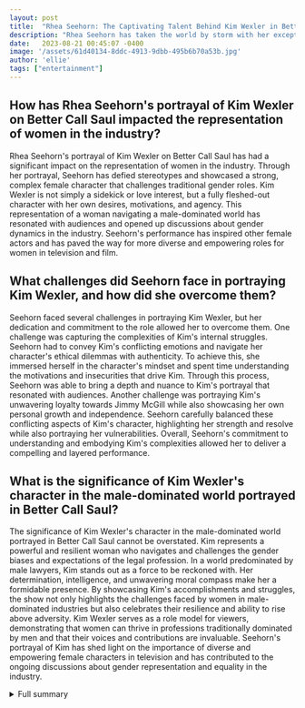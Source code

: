 ```yaml
---
layout: post
title:  "Rhea Seehorn: The Captivating Talent Behind Kim Wexler in Better Call Saul"
description: "Rhea Seehorn has taken the world by storm with her exceptional acting skills and mesmerizing portrayal of the complex character, Kim Wexler. As she continues to captivate audiences in Better Call Saul's final season, Seehorn shares the emotional journey and challenges she faced in bringing Kim to life."
date:   2023-08-21 00:45:07 -0400
image: '/assets/61d40134-8ddc-4913-9dbb-495b6b70a53b.jpg'
author: 'ellie'
tags: ["entertainment"]
---
```


## How has Rhea Seehorn's portrayal of Kim Wexler on Better Call Saul impacted the representation of women in the industry?
Rhea Seehorn's portrayal of Kim Wexler on Better Call Saul has had a significant impact on the representation of women in the industry. Through her portrayal, Seehorn has defied stereotypes and showcased a strong, complex female character that challenges traditional gender roles. Kim Wexler is not simply a sidekick or love interest, but a fully fleshed-out character with her own desires, motivations, and agency. This representation of a woman navigating a male-dominated world has resonated with audiences and opened up discussions about gender dynamics in the industry. Seehorn's performance has inspired other female actors and has paved the way for more diverse and empowering roles for women in television and film.

## What challenges did Seehorn face in portraying Kim Wexler, and how did she overcome them?
Seehorn faced several challenges in portraying Kim Wexler, but her dedication and commitment to the role allowed her to overcome them. One challenge was capturing the complexities of Kim's internal struggles. Seehorn had to convey Kim's conflicting emotions and navigate her character's ethical dilemmas with authenticity. To achieve this, she immersed herself in the character's mindset and spent time understanding the motivations and insecurities that drive Kim. Through this process, Seehorn was able to bring a depth and nuance to Kim's portrayal that resonated with audiences. Another challenge was portraying Kim's unwavering loyalty towards Jimmy McGill while also showcasing her own personal growth and independence. Seehorn carefully balanced these conflicting aspects of Kim's character, highlighting her strength and resolve while also portraying her vulnerabilities. Overall, Seehorn's commitment to understanding and embodying Kim's complexities allowed her to deliver a compelling and layered performance.

## What is the significance of Kim Wexler's character in the male-dominated world portrayed in Better Call Saul?
The significance of Kim Wexler's character in the male-dominated world portrayed in Better Call Saul cannot be overstated. Kim represents a powerful and resilient woman who navigates and challenges the gender biases and expectations of the legal profession. In a world predominated by male lawyers, Kim stands out as a force to be reckoned with. Her determination, intelligence, and unwavering moral compass make her a formidable presence. By showcasing Kim's accomplishments and struggles, the show not only highlights the challenges faced by women in male-dominated industries but also celebrates their resilience and ability to rise above adversity. Kim Wexler serves as a role model for viewers, demonstrating that women can thrive in professions traditionally dominated by men and that their voices and contributions are invaluable. Seehorn's portrayal of Kim has shed light on the importance of diverse and empowering female characters in television and has contributed to the ongoing discussions about gender representation and equality in the industry.


<details>
        <summary>Full summary</summary>
<p>Rhea Seehorn's portrayal of Kim Wexler on Better Call Saul has garnered her immense praise and recognition, earning her a well-deserved nomination for her outstanding performance. Through her nuanced acting, Seehorn brings to life a multi-dimensional character that has resonated with audiences worldwide.</p>
<p>In every episode, Seehorn delivers powerful and emotionally-charged moments that leave viewers in awe of her talent. From Kim's internal struggles with her ethics and desires to her unwavering loyalty towards Jimmy McGill, Seehorn effortlessly embodies the complexities of the character.</p>
<p>Seehorn faced numerous challenges in portraying Kim Wexler, but it was her dedication and commitment to the role that allowed her to overcome them. She delved deep into the character's psyche, exploring her motivations and insecurities, and brought them to life with remarkable authenticity.</p>
<p>Audiences connect with Kim Wexler because of her relatability and strength. She is portrayed as a woman who defies expectations, navigating a male-dominated world with grace and determination. Seehorn's portrayal captures this essence, making Kim a character that viewers admire and root for.</p>
<p>In addition to her remarkable performance on Better Call Saul, Seehorn's previous work showcases her versatility and talent. Her notable achievements include roles in popular television shows such as The Good Wife and Veep, where she consistently impressed both critics and audiences.</p>
<p>When asked about her experience portraying Kim Wexler, Seehorn shared, 'Playing Kim has been a transformative journey for me as an actor. The character's evolution and emotional depth have challenged me in ways I never anticipated. I'm grateful for the opportunity to bring her to life and to have the support of such a dedicated fanbase.'</p>
<p>Rhea Seehorn's portrayal of Kim Wexler has not only captivated audiences but also solidified her as a formidable talent in the industry. As Better Call Saul's final season unfolds, fans eagerly anticipate the continuation of Kim's story and Seehorn's mesmerizing performance.</p>
</details>